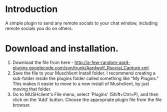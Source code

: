 # Introduction #
A simple plugin to send any remote socials to your chat window, including remote socials you do on others.

# Download and installation. #
  1. Download the file from here - http://a-few-random-aard-plugins.googlecode.com/svn/trunk/Aardwolf_Rsocial_Capture.xml.
  1. Save the file to your Muschlient Install folder.  I recommend creating a sub-folder inside the plugins folder called something like "My Plugins." This makes it easier to move to a new install of Mushclient, by just moving that folder.
  1. Go to MUSHclient's File menu, select 'Plugins' (Shift+Ctrl+P), and then click on the 'Add' button. Choose the appropriate plugin file from the file browser.